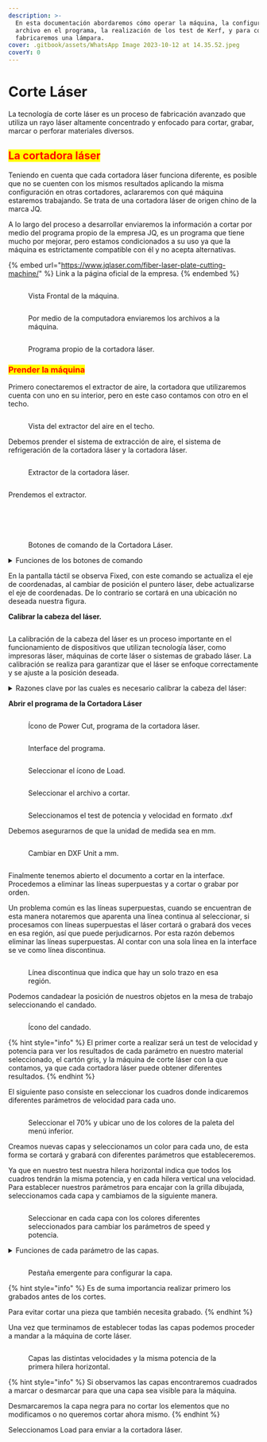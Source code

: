 ```yaml
---
description: >-
  En esta documentación abordaremos cómo operar la máquina, la configuración del
  archivo en el programa, la realización de los test de Kerf, y para concluir,
  fabricaremos una lámpara.
cover: .gitbook/assets/WhatsApp Image 2023-10-12 at 14.35.52.jpeg
coverY: 0
---
```


# Corte Láser

La tecnología de corte láser es un proceso de fabricación avanzado que utiliza un rayo láser altamente concentrado y enfocado para cortar, grabar, marcar o perforar materiales diversos.

## <mark style="color:red;">La cortadora láser</mark>

Teniendo en cuenta que cada cortadora láser funciona diferente, es posible que no se cuenten con los mismos resultados aplicando la misma configuración en otras cortadores, aclararemos con qué máquina estaremos trabajando. Se trata de una cortadora láser de origen chino de la marca JQ.

A lo largo del proceso a desarrollar enviaremos la información a cortar por medio del programa propio de la empresa JQ, es un programa que tiene mucho por mejorar, pero estamos condicionados a su uso ya que la máquina es estrictamente compatible con él y no acepta alternativas.

{% embed url="https://www.jqlaser.com/fiber-laser-plate-cutting-machine/" %}
Link a la página oficial de la empresa.
{% endembed %}

<figure><img src=".gitbook/assets/WhatsApp Image 2023-10-12 at 14.35.52.jpeg" alt=""><figcaption><p>Vista Frontal de la máquina.</p></figcaption></figure>

<figure><img src=".gitbook/assets/WhatsApp Image 2023-10-19 at 14.31.07.jpeg" alt=""><figcaption><p>Por medio de la computadora enviaremos los archivos a la máquina.</p></figcaption></figure>

<figure><img src=".gitbook/assets/WhatsApp Image 2023-10-19 at 14.30.59 (1).jpeg" alt=""><figcaption><p>Programa propio de la cortadora láser.</p></figcaption></figure>

### <mark style="color:red;">Prender la máquina</mark>

Primero conectaremos el extractor de aire, la cortadora que utilizaremos cuenta con uno en su interior, pero en este caso contamos con otro en el techo.

<figure><img src=".gitbook/assets/WhatsApp Image 2023-10-12 at 14.35.48.jpeg" alt=""><figcaption><p>Vista del extractor del aire en el techo.</p></figcaption></figure>

Debemos prender el sistema de extracción de aire, el sistema de refrigeración de la cortadora láser y la cortadora láser.



<div>

<figure><img src=".gitbook/assets/WhatsApp Image 2023-10-12 at 14.35.48 (2).jpeg" alt=""><figcaption><p>Extractor de la cortadora láser.</p></figcaption></figure>

 

<figure><img src=".gitbook/assets/WhatsApp Image 2023-10-19 at 14.31.02.jpeg" alt=""><figcaption></figcaption></figure>

</div>

Prendemos el extractor.

<div>

<figure><img src=".gitbook/assets/WhatsApp Image 2023-10-12 at 14.35.45.jpeg" alt=""><figcaption></figcaption></figure>

 

<figure><img src=".gitbook/assets/WhatsApp Image 2023-10-12 at 14.35.46 (1).jpeg" alt=""><figcaption></figcaption></figure>

</div>

<div>

<figure><img src=".gitbook/assets/WhatsApp Image 2023-10-19 at 14.30.59.jpeg" alt=""><figcaption></figcaption></figure>

 

<figure><img src=".gitbook/assets/WhatsApp Image 2023-10-19 at 14.31.00 (2).jpeg" alt=""><figcaption></figcaption></figure>

</div>

<figure><img src=".gitbook/assets/WhatsApp Image 2023-10-19 at 14.30.49 (1).jpeg" alt=""><figcaption><p>Botones de comando de la Cortadora Láser.</p></figcaption></figure>

<details>

<summary>Funciones de los botones de comando</summary>

**Flechas**

Mover el láser de dirección.

**File**

Acceder a los archivos cargados anteriormente.

**Laser**

Señala la posición exacta del puntero láser, marcando el punto en que se encuentra.

![](<.gitbook/assets/image (19).png>)

**Frame**

Dibuja un recuadro si marcar con el láser para saber dónde se realizará el dibujo.

Puede ser muy útil antes de marcar en u lugar equivocado de haberse olvidado actualizar el eje de coordenada.

**Botón Verde**

Iniciar la operación.

**Botón Rojo**

Parar la operación.

</details>

En la pantalla táctil se observa Fixed, con este comando se actualiza el eje de coordenadas, al cambiar de posición el puntero láser, debe actualizarse el eje de coordenadas. De lo contrario se cortará en una ubicación no deseada nuestra figura.

**Calibrar la cabeza del láser.**

<figure><img src=".gitbook/assets/WhatsApp Image 2023-10-19 at 14.30.56 (1).jpeg" alt=""><figcaption></figcaption></figure>

La calibración de la cabeza del láser es un proceso importante en el funcionamiento de dispositivos que utilizan tecnología láser, como impresoras láser, máquinas de corte láser o sistemas de grabado láser. La calibración se realiza para garantizar que el láser se enfoque correctamente y se ajuste a la posición deseada.&#x20;

<details>

<summary>Razones clave por las cuales es necesario calibrar la cabeza del láser:</summary>

* Precisión y calidad de salida: La calibración asegura que el láser apunte con precisión a los puntos o líneas deseados en el material de trabajo. Esto es crucial para mantener la calidad y la precisión de la salida, como la impresión, el corte o el grabado.

<!---->

* Evitar daños: Un láser mal calibrado puede causar daños a la máquina, al material o incluso representar un riesgo para la seguridad. La calibración adecuada garantiza que el láser se mantenga dentro de los límites de seguridad y no cause daños no deseados.

<!---->

* Alineación: En muchas aplicaciones, es fundamental que el láser esté alineado de manera precisa con respecto al material de trabajo. La calibración permite lograr esta alineación, lo que es especialmente importante en máquinas de corte y grabado láser.

<!---->

* Consistencia: La calibración regular ayuda a mantener la consistencia en la calidad de producción. Asegura que el láser produzca resultados consistentes a lo largo del tiempo y a lo largo de múltiples trabajos.

<!---->

* Corrección de errores: Con el tiempo, la alineación y la precisión del láser pueden desviarse debido al uso y al desgaste. La calibración permite corregir cualquier desviación o error que pueda surgir.

<!---->

* Optimización de recursos: La calibración también puede ayudar a optimizar el uso de recursos, como la energía del láser y el tiempo de producción. Un láser bien calibrado utiliza sus recursos de manera más eficiente.

<!---->

* Cumplimiento de normativas y estándares: En algunas industrias y aplicaciones, existen normativas y estándares específicos que requieren una calibración periódica de las máquinas láser. Esto es especialmente importante en aplicaciones médicas o aeroespaciales.







</details>

**Abrir el programa de la Cortadora Láser**

<figure><img src=".gitbook/assets/WhatsApp Image 2023-10-12 at 14.35.42 (2).jpeg" alt=""><figcaption><p>Ícono de Power Cut, programa de la cortadora láser.</p></figcaption></figure>

<figure><img src=".gitbook/assets/WhatsApp Image 2023-10-12 at 14.35.42 (1) (1).jpeg" alt=""><figcaption><p>Interface del programa.</p></figcaption></figure>

<figure><img src=".gitbook/assets/image (66).png" alt=""><figcaption><p>Seleccionar el ícono de Load.</p></figcaption></figure>

<figure><img src=".gitbook/assets/WhatsApp Image 2023-10-19 at 14.30.53.jpeg" alt=""><figcaption><p>Seleccionar el archivo a cortar.</p></figcaption></figure>

<figure><img src=".gitbook/assets/WhatsApp Image 2023-10-19 at 14.30.53 (3).jpeg" alt=""><figcaption><p>Seleccionamos el test de potencia y velocidad en formato .dxf</p></figcaption></figure>

Debemos asegurarnos de que la unidad de medida sea en mm.

<figure><img src=".gitbook/assets/image (67).png" alt=""><figcaption><p>Cambiar en DXF Unit a mm.</p></figcaption></figure>

<figure><img src=".gitbook/assets/image (68).png" alt=""><figcaption></figcaption></figure>

Finalmente tenemos abierto el documento a cortar en la interface. Procedemos a eliminar las líneas superpuestas y a cortar o grabar por orden.

Un problema común es las líneas superpuestas, cuando se encuentran de esta manera notaremos que aparenta una línea continua al seleccionar, si procesamos con líneas superpuestas el láser cortará o grabará dos veces en esa región, así que puede perjudicarnos. Por esta razón debemos eliminar las líneas superpuestas. Al contar con una sola línea en la interface se ve como línea discontinua.

<figure><img src=".gitbook/assets/image (69).png" alt=""><figcaption><p>Línea discontinua que indica que hay un solo trazo en esa región.</p></figcaption></figure>

Podemos candadear la posición de nuestros objetos en la mesa de trabajo seleccionando el candado.

<figure><img src=".gitbook/assets/image (70).png" alt=""><figcaption><p>Ícono del candado.</p></figcaption></figure>

{% hint style="info" %}
El primer corte a realizar será un test de velocidad y potencia para ver los resultados de cada parámetro en nuestro material seleccionado, el cartón gris, y la máquina de corte láser con la que contamos, ya que cada cortadora láser puede obtener diferentes resultados.&#x20;
{% endhint %}

El siguiente paso consiste en seleccionar los cuadros donde indicaremos diferentes parámetros de velocidad para cada uno.

<figure><img src=".gitbook/assets/image (71).png" alt=""><figcaption><p>Seleccionar el 70% y ubicar uno de los colores de la paleta del menú inferior.</p></figcaption></figure>

Creamos nuevas capas y seleccionamos un color para cada uno, de esta forma se cortará y grabará con diferentes parámetros que estableceremos.

Ya que en nuestro test nuestra hilera horizontal indica que todos los cuadros  tendrán la misma potencia, y en cada hilera vertical una velocidad. Para establecer nuestros parámetros para encajar con la grilla dibujada, seleccionamos cada capa y cambiamos de la siguiente manera.

<figure><img src=".gitbook/assets/image (1) (1).png" alt=""><figcaption><p>Seleccionar en cada capa con los colores diferentes seleccionados para cambiar los parámetros de speed y potencia.   </p></figcaption></figure>

<details>

<summary>Funciones de cada parámetro de las capas.</summary>

**Work Mode:** Se selecciona el tipo de trabajo, si será corte (cut) o grabado (engraving).&#x20;

**Speed:** Ajusta la velocidad de corte.

**Acceleration:** Ajusta la aceleración de corte, no se suele modificar.

Laser 1: Ajusta la potencia del corte.

Laser 2: En este caso contamos con un solo láser, pero en caso de contar con dos, este parámetro indica la potencia del segundo láser.

Igual sin contar con dos láseres introduciremos el mismo parámetro de potencia en Laser 2 igualmente.

**Engraving:** Establece la distancia entre cada línea en el grabado.

</details>

<figure><img src=".gitbook/assets/image (92).png" alt=""><figcaption><p>Pestaña emergente para configurar la capa.</p></figcaption></figure>

{% hint style="info" %}
Es de suma importancia realizar primero los grabados antes de los cortes.

Para evitar cortar una pieza que también necesita grabado.
{% endhint %}

Una vez que terminamos de establecer todas las capas podemos proceder a mandar a la máquina de corte láser.

<figure><img src=".gitbook/assets/image (93).png" alt=""><figcaption><p>Capas las distintas velocidades y la misma potencia de la primera hilera horizontal.</p></figcaption></figure>

{% hint style="info" %}
Si observamos las capas encontraremos cuadrados a marcar o desmarcar para que una capa sea visible para la máquina.

Desmarcaremos la capa negra para no cortar los elementos que no modificamos o no queremos cortar ahora mismo.
{% endhint %}

&#x20; Seleccionamos Load para enviar a la cortadora láser.

